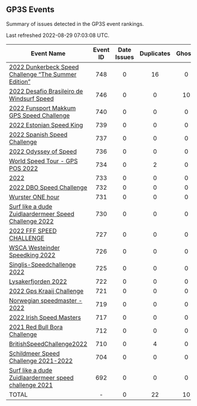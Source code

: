 ## GP3S Events

Summary of issues detected in the GP3S event rankings.

Last refreshed 2022-08-29 07:03:08 UTC.

| Event Name | Event ID | Date Issues | Duplicates | Ghosts | Missing | Incorrect | Actions |
| ---------- | :------: | :---------: | :--------: | :----: | :-----: | :-------: | :-----: |
| [2022 Dunkerbeck Speed Challenge “The Summer Edition”](748.md) | 748 | 0 | 16 | 0 | 43 | 33 | 25 |
| [2022 Desafio Brasileiro de Windsurf Speed](746.md) | 746 | 0 | 0 | 10 | 0 | 0 | 1 |
| [2022 Funsport Makkum GPS Speed Challenge](740.md) | 740 | 0 | 0 | 0 | 0 | 0 | 0 |
| [2022 Estonian Speed King](739.md) | 739 | 0 | 0 | 0 | 0 | 0 | 0 |
| [2022 Spanish Speed Challenge](737.md) | 737 | 0 | 0 | 0 | 0 | 18 | 3 |
| [2022 Odyssey of Speed](736.md) | 736 | 0 | 0 | 0 | 10 | 47 | 8 |
| [World Speed Tour - GPS POS 2022 ](734.md) | 734 | 0 | 2 | 0 | 10 | 65 | 9 |
| [2022 ](733.md) | 733 | 0 | 0 | 0 | 0 | 0 | 0 |
| [2022 DBO Speed Challenge](732.md) | 732 | 0 | 0 | 0 | 3 | 0 | 1 |
| [Wurster ONE hour](731.md) | 731 | 0 | 0 | 0 | 0 | 0 | 0 |
| [Surf like a dude Zuidlaardermeer Speed Challenge 2022](730.md) | 730 | 0 | 0 | 0 | 7 | 49 | 8 |
| [2022 FFF SPEED CHALLENGE](727.md) | 727 | 0 | 0 | 0 | 0 | 0 | 0 |
| [WSCA Westeinder Speedking 2022](726.md) | 726 | 0 | 0 | 0 | 0 | 21 | 3 |
| [Singlis-Speedchallenge 2022](725.md) | 725 | 0 | 0 | 0 | 20 | 0 | 2 |
| [Lysakerfjorden 2022](722.md) | 722 | 0 | 0 | 0 | 0 | 0 | 0 |
| [2022 Gps Kraaij Challenge](721.md) | 721 | 0 | 0 | 0 | 6 | 16 | 3 |
| [Norwegian speedmaster - 2022](719.md) | 719 | 0 | 0 | 0 | 0 | 0 | 0 |
| [2022 Irish Speed Masters](717.md) | 717 | 0 | 0 | 0 | 0 | 0 | 0 |
| [2021 Red Bull Bora Challenge](712.md) | 712 | 0 | 0 | 0 | 0 | 0 | 0 |
| [BritishSpeedChallenge2022](710.md) | 710 | 0 | 4 | 0 | 0 | 0 | 1 |
| [Schildmeer Speed Challenge 2021-2022](704.md) | 704 | 0 | 0 | 0 | 20 | 39 | 7 |
| [Surf like a dude Zuidlaardermeer speed challenge 2021](692.md) | 692 | 0 | 0 | 0 | 0 | 25 | 3 |
| TOTAL | - | 0 | 22 | 10 | 119 | 313 | 74 |
